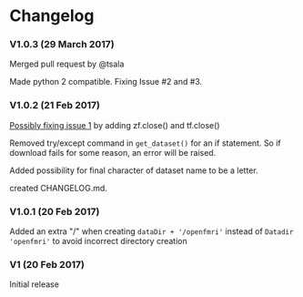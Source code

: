 
# Changelog

### V1.0.3 (29 March 2017)

Merged pull request by @tsala

Made python 2 compatible. Fixing Issue #2 and #3. 

### V1.0.2 (21 Feb 2017)

[Possibly fixing issue 1](https://github.com/wiheto/fetchopenfmri/issues/1) by adding zf.close() and tf.close()

Removed try/except command in `get_dataset()` for an if statement. So if download fails for some reason, an error will be raised.

Added possibility for final character of dataset name to be a letter.

created CHANGELOG.md.

### V1.0.1 (20 Feb 2017)

Added an extra "/" when creating `dataDir + '/openfmri'` instead of `Datadir 'openfmri'` to avoid incorrect directory creation

### V1 (20 Feb 2017)

Initial release

